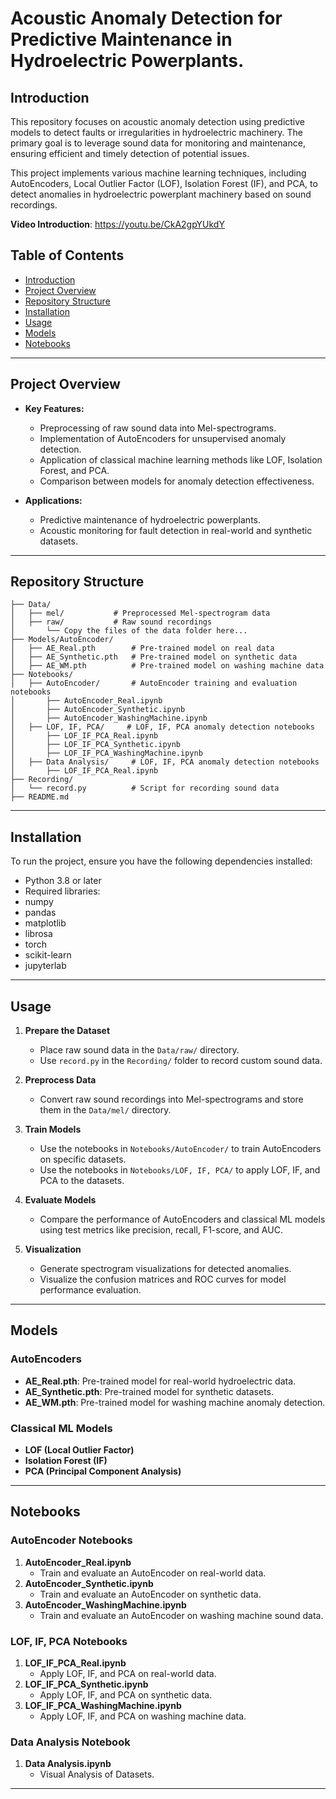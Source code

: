 # Acoustic Anomaly Detection for Predictive Maintenance in Hydroelectric Powerplants.

## Introduction

This repository focuses on acoustic anomaly detection using predictive models to detect faults or irregularities in hydroelectric machinery. The primary goal is to leverage sound data for monitoring and maintenance, ensuring efficient and timely detection of potential issues.

This project implements various machine learning techniques, including AutoEncoders, Local Outlier Factor (LOF), Isolation Forest (IF), and PCA, to detect anomalies in hydroelectric powerplant machinery based on sound recordings.

**Video Introduction**: https://youtu.be/CkA2gpYUkdY

## Table of Contents
- [Introduction](#introduction)
- [Project Overview](#project-overview)
- [Repository Structure](#repository-structure)
- [Installation](#installation)
- [Usage](#usage)
- [Models](#models)
- [Notebooks](#notebooks)

---

## Project Overview

- **Key Features:**
  - Preprocessing of raw sound data into Mel-spectrograms.
  - Implementation of AutoEncoders for unsupervised anomaly detection.
  - Application of classical machine learning methods like LOF, Isolation Forest, and PCA.
  - Comparison between models for anomaly detection effectiveness.

- **Applications:**
  - Predictive maintenance of hydroelectric powerplants.
  - Acoustic monitoring for fault detection in real-world and synthetic datasets.

---

## Repository Structure

```
├── Data/
│   ├── mel/           # Preprocessed Mel-spectrogram data
│   ├── raw/           # Raw sound recordings
│       └── Copy the files of the data folder here...
├── Models/AutoEncoder/
│   ├── AE_Real.pth        # Pre-trained model on real data
│   ├── AE_Synthetic.pth   # Pre-trained model on synthetic data
│   ├── AE_WM.pth          # Pre-trained model on washing machine data
├── Notebooks/
│   ├── AutoEncoder/       # AutoEncoder training and evaluation notebooks
│       ├── AutoEncoder_Real.ipynb
│       ├── AutoEncoder_Synthetic.ipynb
│       ├── AutoEncoder_WashingMachine.ipynb
│   ├── LOF, IF, PCA/     # LOF, IF, PCA anomaly detection notebooks
│       ├── LOF_IF_PCA_Real.ipynb
│       ├── LOF_IF_PCA_Synthetic.ipynb
│       ├── LOF_IF_PCA_WashingMachine.ipynb
│   ├── Data Analysis/     # LOF, IF, PCA anomaly detection notebooks
│       ├── LOF_IF_PCA_Real.ipynb
├── Recording/
│   └── record.py          # Script for recording sound data
├── README.md
```
---

## Installation

To run the project, ensure you have the following dependencies installed:
- Python 3.8 or later
- Required libraries:
- numpy
- pandas
- matplotlib
- librosa
- torch
- scikit-learn
- jupyterlab

---

## Usage

1. **Prepare the Dataset**  
   - Place raw sound data in the `Data/raw/` directory.  
   - Use `record.py` in the `Recording/` folder to record custom sound data.

2. **Preprocess Data**  
   - Convert raw sound recordings into Mel-spectrograms and store them in the `Data/mel/` directory.

3. **Train Models**  
   - Use the notebooks in `Notebooks/AutoEncoder/` to train AutoEncoders on specific datasets.  
   - Use the notebooks in `Notebooks/LOF, IF, PCA/` to apply LOF, IF, and PCA to the datasets.

4. **Evaluate Models**  
   - Compare the performance of AutoEncoders and classical ML models using test metrics like precision, recall, F1-score, and AUC.

5. **Visualization**  
   - Generate spectrogram visualizations for detected anomalies.  
   - Visualize the confusion matrices and ROC curves for model performance evaluation.

---

## Models

### AutoEncoders
- **AE_Real.pth**: Pre-trained model for real-world hydroelectric data.  
- **AE_Synthetic.pth**: Pre-trained model for synthetic datasets.  
- **AE_WM.pth**: Pre-trained model for washing machine anomaly detection.

### Classical ML Models
- **LOF (Local Outlier Factor)**  
- **Isolation Forest (IF)**  
- **PCA (Principal Component Analysis)**

---

## Notebooks

### AutoEncoder Notebooks
1. **AutoEncoder_Real.ipynb**  
   - Train and evaluate an AutoEncoder on real-world data.  
2. **AutoEncoder_Synthetic.ipynb**  
   - Train and evaluate an AutoEncoder on synthetic data.  
3. **AutoEncoder_WashingMachine.ipynb**  
   - Train and evaluate an AutoEncoder on washing machine sound data.

### LOF, IF, PCA Notebooks
1. **LOF_IF_PCA_Real.ipynb**  
   - Apply LOF, IF, and PCA on real-world data.  
2. **LOF_IF_PCA_Synthetic.ipynb**  
   - Apply LOF, IF, and PCA on synthetic data.  
3. **LOF_IF_PCA_WashingMachine.ipynb**  
   - Apply LOF, IF, and PCA on washing machine data.

### Data Analysis Notebook
1. **Data Analysis.ipynb**  
   - Visual Analysis of Datasets. 

---
